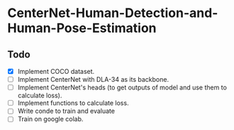# CenterNet-Human-Detection-and-Human-Pose-Estimation

## Todo
- [x] Implement COCO dataset.
- [ ] Implement CenterNet with DLA-34 as its backbone.
- [ ] Implement CenterNet's heads (to get outputs of model and use them to calculate loss).
- [ ] Implement functions to calculate loss.
- [ ] Write conde to train and evaluate
- [ ] Train on google colab.
